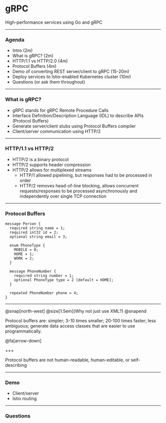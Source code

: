 # gRPC

High-performance services using Go and gRPC

---

### Agenda

- Intro (2m)
- What is gRPC? (2m)
- HTTP/1.1 vs HTTP/2.0 (4m)
- Protocol Buffers (4m)
- Demo of converting REST server/client to gRPC (15-20m)
- Deploy services to Istio-enabled Kubernetes cluster (10m)
- Questions (or ask them throughout)

---

### What is gRPC?

- gRPC stands for gRPC Remote Procedure Calls
- Interface Definition/Description Language (IDL) to describe APIs (Protocol Buffers)
- Generate server/client stubs using Protocol Buffers compiler
- Client/server communication using HTTP/2

---

### HTTP/1.1 vs HTTP/2

- HTTP/2 is a binary protocol
- HTTP/2 supports header compression
- HTTP/2 allows for multiplexed streams
  - HTTP/1 allowed pipelining, but responses had to be processed in order
  - HTTP/2 removes head-of-line blocking, allows concurrent requests/responses to be processed
    asynchronously and independently over single TCP connection

---

### Protocol Buffers

```
message Person {
  required string name = 1;
  required int32 id = 2;
  optional string email = 3;

  enum PhoneType {
    MOBILE = 0;
    HOME = 1;
    WORK = 2;
  }

  message PhoneNumber {
    required string number = 1;
    optional PhoneType type = 2 [default = HOME];
  }

  repeated PhoneNumber phone = 4;
}
```

---

@snap[north-west]
@size[1.5em](Why not just use XML?)
@snapend

Protocol buffers are: simpler; 3-10 times smaller; 20-100 times faster; less ambiguous; generate data access classes that are easier to use programmatically.

@fa[arrow-down]

+++

Protocol buffers are not human-readable, human-editable, or self-describing

---

### Demo

 - Client/server
 - Istio routing

---

### Questions

